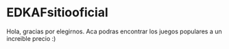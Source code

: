 # EDKAFsitiooficial

Hola, gracias por elegirnos.
Aca podras encontrar los juegos populares a un increible precio :)
